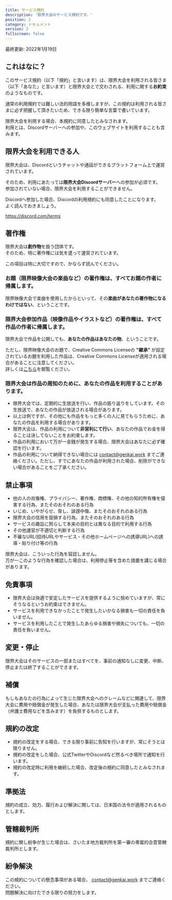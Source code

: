 ```yaml
---
title: サービス規約
description: '限界大会のサービス規約です。'
position: 2
category: ドキュメント
version: 2
fullscreen: false
---
```


最終更新: 2022年1月19日

## これはなに？

このサービス規約（以下「規約」と言います）は、限界大会を利用される皆さま（以下「あなた」と言います）と限界大会とで交わされる、利用に関する**お約束**のようなものです。

通常の利用規約では難しい法的用語を多様しますが、この規約は利用される皆さまに必ず把握して頂きたいため、できる限り簡単な言葉で書いています。

限界大会を利用する場合、本規約に同意したとみなされます。        
利用とは、Discordサーバーへの参加や、このウェブサイトを利用することも含みます。

## 限界大会を利用できる人

限界大会は、Discordというチャットや通話ができるプラットフォーム上で運営されています。

そのため、利用にあたっては**限界大会Discordサーバー**への参加が必須です。       
参加されていない場合、限界大会を利用することができません。

Discordへ参加した場合、Discordの利用規約にも同意したことになります。        
よく読んでおきましょう。

https://discord.com/terms

## 著作権

限界大会は**創作物**を扱う団体です。        
そのため、特に著作権には気を遣って運営されています。

この項目は特に大切ですので、かならず読んでください。

### お題（限界映像大会の楽曲など）の著作権は、すべてお題の作者に帰属します。

限界映像大会で楽曲を使用したからといって、その**楽曲があなたの著作物になるわけではない**、ということです。

### 限界大会参加作品（映像作品やイラストなど）の著作権は、すべて作品の作者に帰属します。

限界大会で作品を公開しても、**あなたの作品はあなたの物**、ということです。

ただし、限界映像大会のお題で、Creative Commons Licenseの **"継承"** が設定されているお題を利用した作品は、Creative Commons Licenseが適用される場合があることに注意してください。        
詳しくは[こちら](https://info.open-w.net/post/2021-01-29/)を御覧ください。

### 限界大会は作品の周知のために、あなたの作品を利用することがあります。

- 限界大会では、定期的に生放送を行い、作品の振り返りをしています。その生放送で、あなたの作品が放送される場合があります。
- 以上は例ですが、その他にも作品をもっと多くの人に見てもらうために、あなたの作品を利用する場合があります。
- 限界大会は、作品の利用について**非営利にて行い**、あなたの作品でお金を得ることは決してないことをお約束します。
- 作品の利用において万が一金銭が発生する場合、限界大会はあなたに必ず確認を行います。
- 作品の利用について納得できない場合には contact@genkai.work までご連絡ください。ただし、すでにあなたの作品が利用された場合、削除ができない場合があることをご了承ください。

## 禁止事項

- 他の人の肖像権、プライバシー、著作権、商標権、その他の知的所有権を侵害する行為、またそのおそれのある行為
- いじめ、いやがらせ、脅し、誹謗中傷、またそのおそれのある行為
- 限界大会の信用を毀損する行為、またそのおそれのある行為
- サービスの趣旨に照らして本来の目的とは異なる目的で利用する行為
- その他運営が不適切と判断する行為
- 不審なURL(招待URLやサービス・その他ホームページへの誘導URL)への誘導・貼り付け等の行為

限界大会は、こういった行為を容認しません。      
万が一このような行為を確認した場合は、利用停止等を含めた措置を講じる場合があります。

## 免責事項

- 限界大会は快適で安定したサービスを提供するように努めていますが、常にそうなるというお約束はできません。
- サービスを利用できなかったことで発生したいかなる損害も一切の責任を負いません。
- サービスを利用したことで発生したあらゆる損害や損失についても、一切の責任を負いません。

## 変更・停止

限界大会はそのサービスの一部またはすべてを、事前の通知なしに変更、中断、停止または終了することができます。

## 補償

もしもあなたの行為によって生じた限界大会へのクレームなどに関連して、限界大会に費用や賠償金が発生した場合、あなたは限界大会が支払った費用や賠償金（弁護士費用などを含みます）を負担するものとします。

## 規約の改定

- 規約の改定をする場合、できる限り事前に告知を行いますが、常にそうとは限りません。
- 規約の改定をした場合、公式TwitterやDiscordなど然るべき場所で通知を行います。
- 規約の改定時に利用を継続した場合、改定後の規約に同意したとみなされます。

## 準拠法

規約の成立、効力、履行および解決に関しては、日本国の法令が適用されるものとします。

## 管轄裁判所

規約に関し紛争が生じた場合は、さいたま地方裁判所を第一審の専属的合意管轄裁判所とします。

## 紛争解決

この規約についての懸念事項がある場合、 contact@genkai.work までご連絡ください。     
問題解決に向けたできる限りの努力をします。